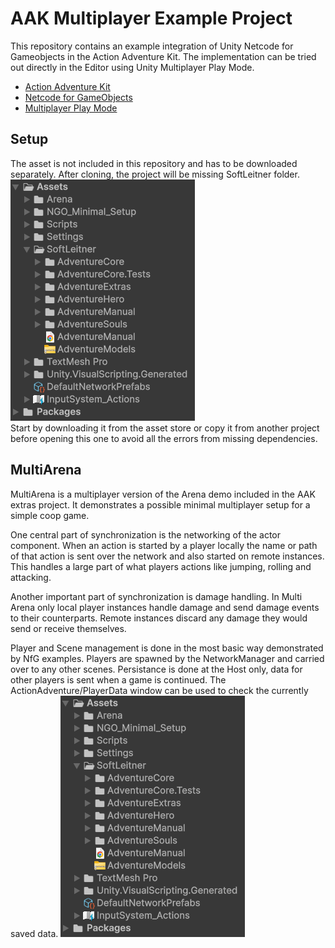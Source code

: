 # __AAK__ Multiplayer Example Project

This repository contains an example integration of Unity Netcode for Gameobjects in the Action Adventure Kit. The implementation can be tried out directly in the Editor using Unity Multiplayer Play Mode.

- [Action Adventure Kit](https://assetstore.unity.com/packages/templates/systems/action-adventure-kit-217284)  
- [Netcode for GameObjects](https://docs.unity3d.com/Packages/com.unity.netcode.gameobjects@latest/)
- [Multiplayer Play Mode](https://docs.unity3d.com/Packages/com.unity.multiplayer.playmode@latest/)

## Setup

The asset is not included in this repository and has to be downloaded separately. After cloning, the project will be missing SoftLeitner folder.  
![project structure](https://github.com/Schossi/AAK_Multiplayer/blob/master/Project.png)  
Start by downloading it from the asset store or copy it from another project before opening this one to avoid all the errors from missing dependencies.

## MultiArena

MultiArena is a multiplayer version of the Arena demo included in the AAK extras project. It demonstrates a possible minimal multiplayer setup for a simple coop game.

One central part of synchronization is the networking of the actor component. When an action is started by a player locally the name or path of that action is sent over the network and also started on remote instances. This handles a large part of what players actions like jumping, rolling and attacking.

Another important part of synchronization is damage handling. In Multi Arena only local player instances handle damage and send damage events to their counterparts. Remote instances discard any damage they would send or receive themselves.

Player and Scene management is done in the most basic way demonstrated by NfG examples. Players are spawned by the NetworkManager and carried over to any other scenes. Persistance is done at the Host only, data for other players is sent when a game is continued. The ActionAdventure/PlayerData window can be used to check the currently saved data.
![project structure](https://github.com/Schossi/AAK_Multiplayer/blob/master/Project.png)   
